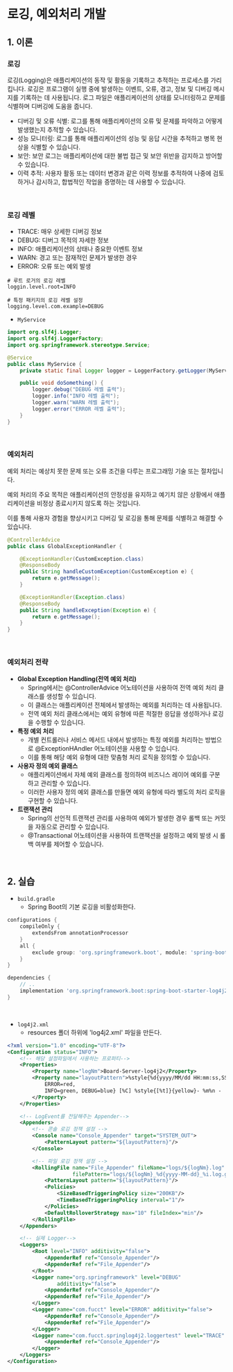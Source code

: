 # 로깅, 예외처리 개발

## 1. 이론

### 로깅

로깅(Logging)은 애플리케이션의 동작 및 활동을 기록하고 추적하는 프로세스를 가리킵니다. 로깅은 프로그램이 실행 중에 발생하는 이벤트, 오류, 경고, 정보 및 디버깅 메시지를 기록하는 데 사용됩니다. 로그 파일은 애플리케이션의 상태를 모니터링하고 문제를 식별하며 디버깅에 도움을 줍니다.  
 - 디버깅 및 오류 식별: 로그를 통해 애플리케이션의 오류 및 문제를 파악하고 어떻게 발생했는지 추적할 수 있습니다.
 - 성능 모니터링: 로그를 통해 애플리케이션의 성능 및 응답 시간을 추적하고 병목 현상을 식별할 수 있습니다.
 - 보안: 보안 로그는 애플리케이션에 대한 불법 접근 및 보안 위반을 감지하고 방어할 수 있습니다.
 - 이력 추적: 사용자 활동 또는 데이터 변경과 같은 이력 정보를 추적하여 나중에 검토하거나 감시하고, 합법적인 작업을 증명하는 데 사용할 수 있습니다.

<br/>

### 로깅 레벨

 - TRACE: 매우 상세한 디버깅 정보
 - DEBUG: 디버그 목적의 자세한 정보
 - INFO: 애플리케이션의 상태나 중요한 이벤트 정보
 - WARN: 경고 또는 잠재적인 문제가 발생한 경우
 - ERROR: 오류 또는 예외 발생

```properties
# 루트 로거의 로깅 레벨
loggin.level.root=INFO

# 특정 패키지의 로깅 레벨 설정
logging.level.com.example=DEBUG
```

 - `MyService`
```java
import org.slf4j.Logger;
import org.slf4j.LoggerFactory;
import org.springframework.stereotype.Service;

@Service
public class MyService {
    private static final Logger logger = LoggerFactory.getLogger(MyService.class);

    public void doSomething() {
        logger.debug("DEBUG 레벨 출력");
        logger.info("INFO 레벨 출력");
        logger.warn("WARN 레벨 출력");
        logger.error("ERROR 레벨 출력");
    }
}
```

<br/>

### 예외처리

예외 처리는 예상치 못한 문제 또는 오류 조건을 다루는 프로그래밍 기술 또는 절차입니다.  

예외 처리의 주요 목적은 애플리케이션의 안정성을 유지하고 예기치 않은 상황에서 애플리케이션을 비정상 종료시키지 않도록 하는 것입니다.  

이를 통해 사용자 경험을 향상시키고 디버깅 및 로깅을 통해 문제를 식별하고 해결할 수 있습니다.  

```java
@ControllerAdvice
public class GlobalExceptionHandler {

    @ExceptionHandler(CustomException.class)
    @ResponseBody
    public String handleCustomException(CustomException e) {
        return e.getMessage();
    }

    @ExceptionHandler(Exception.class)
    @ResponseBody
    public String handleException(Exception e) {
        return e.getMessage();
    }
}
```

<br/>

### 예외처리 전략

 - __Global Exception Handling(전역 예외 처리)__
    - Spring에서는 @ControllerAdvice 어노테이션을 사용하여 전역 예외 처리 클래스를 생성할 수 있습니다.
    - 이 클래스는 애플리케이션 전체에서 발생하는 예외를 처리하는 데 사용됩니다.
    - 전역 예외 처리 클래스에서는 예외 유형에 따른 적절한 응답을 생성하거나 로깅을 수행할 수 있습니다.
 - __특정 예외 처리__
    - 개별 컨트롤러나 서비스 메서드 내에서 발생하는 특정 예외를 처리하는 방법으로 @ExceptionHAndler 어노테이션을 사용할 수 있습니다.
    - 이를 통해 해당 예외 유형에 대한 맞춤형 처리 로직을 정의할 수 있습니다.
 - __사용자 정의 예외 클래스__
    - 애플리케이션에서 자체 예외 클래스를 정의하여 비즈니스 레이어 예외를 구분하고 관리할 수 있습니다.
    - 이러한 사용자 정의 예외 클래스를 만들면 예외 유형에 따라 별도의 처리 로직을 구현할 수 있습니다.
 - __트랜잭션 관리__
    - Spring의 선언적 트랜잭션 관리를 사용하여 예외가 발생한 경우 롤백 또는 커밋을 자동으로 관리할 수 있습니다.
    - @Transactional 어노테이션을 사용하여 트랜잭션을 설정하고 예외 발생 시 롤백 여부를 제어할 수 있습니다.

<br/>

## 2. 실습

 - `build.gradle`
    - Spring Boot의 기본 로깅을 비활성화한다.
```gradle
configurations {
	compileOnly {
		extendsFrom annotationProcessor
	}
	all {
		exclude group: 'org.springframework.boot', module: 'spring-boot-starter-logging'
	}
}

dependencies {
    // ..
    implementation 'org.springframework.boot:spring-boot-starter-log4j2'
}
```

<br/>

 - `log4j2.xml`
    - resources 폴더 하위에 'log4j2.xml' 파일을 만든다.
```xml
<?xml version="1.0" encoding="UTF-8"?>
<Configuration status="INFO">
    <!-- 해당 설정파일에서 사용하는 프로퍼티-->
    <Properties>
        <Property name="logNm">Board-Server-log4j2</Property>
        <Property name="layoutPattern">%style{%d{yyyy/MM/dd HH:mm:ss,SSS}}{cyan} %highlight{[%-5p]}{FATAL=bg_red,
            ERROR=red,
            INFO=green, DEBUG=blue} [%C] %style{[%t]}{yellow}- %m%n -
        </Property>
    </Properties>

    <!-- LogEvent를 전달해주는 Appender-->
    <Appenders>
        <!-- 콘솔 로깅 정책 설정 -->
        <Console name="Console_Appender" target="SYSTEM_OUT">
            <PatternLayout pattern="${layoutPattern}"/>
        </Console>

        <!-- 파일 로깅 정책 설정 -->
        <RollingFile name="File_Appender" fileName="logs/${logNm}.log"
                     filePattern="logs/${logNm}_%d{yyyy-MM-dd}_%i.log.gz">
            <PatternLayout pattern="${layoutPattern}"/>
            <Policies>
                <SizeBasedTriggeringPolicy size="200KB"/>
                <TimeBasedTriggeringPolicy interval="1"/>
            </Policies>
            <DefaultRolloverStrategy max="10" fileIndex="min"/>
        </RollingFile>
    </Appenders>

    <!-- 실제 Logger-->
    <Loggers>
        <Root level="INFO" additivity="false">
            <AppenderRef ref="Console_Appender"/>
            <AppenderRef ref="File_Appender"/>
        </Root>
        <Logger name="org.springframework" level="DEBUG"
                additivity="false">
            <AppenderRef ref="Console_Appender"/>
            <AppenderRef ref="File_Appender"/>
        </Logger>
        <Logger name="com.fucct" level="ERROR" additivity="false">
            <AppenderRef ref="Console_Appender"/>
            <AppenderRef ref="File_Appender"/>
        </Logger>
        <Logger name="com.fucct.springlog4j2.loggertest" level="TRACE" additivity="false">
            <AppenderRef ref="Console_Appender"/>
        </Logger>
    </Loggers>
</Configuration>
```

